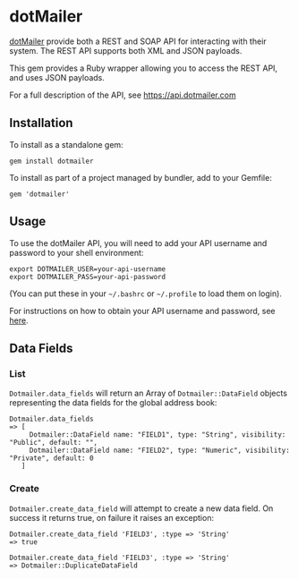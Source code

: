 dotMailer
=========

[dotMailer](http://www.dotmailer.co.uk/) provide both a REST and SOAP API for interacting with their system. The REST API supports both XML and JSON payloads.

This gem provides a Ruby wrapper allowing you to access the REST API, and uses JSON payloads.

For a full description of the API, see https://api.dotmailer.com

Installation
------------

To install as a standalone gem:

    gem install dotmailer

To install as part of a project managed by bundler, add to your Gemfile:

    gem 'dotmailer'

Usage
-----

To use the dotMailer API, you will need to add your API username and password to your shell environment:

    export DOTMAILER_USER=your-api-username
    export DOTMAILER_PASS=your-api-password

(You can put these in your `~/.bashrc` or `~/.profile` to load them on login).

For instructions on how to obtain your API username and password, see [here](http://www.dotmailer.co.uk/api/more_about_api/getting_started_with_the_api.aspx).

Data Fields
-----------

### List

`Dotmailer.data_fields` will return an Array of `Dotmailer::DataField` objects representing the data fields for the global address book:

    Dotmailer.data_fields
    => [
         Dotmailer::DataField name: "FIELD1", type: "String", visibility: "Public", default: "",
         Dotmailer::DataField name: "FIELD2", type: "Numeric", visibility: "Private", default: 0
       ]

### Create

`Dotmailer.create_data_field` will attempt to create a new data field. On success it returns true, on failure it raises an exception:

    Dotmailer.create_data_field 'FIELD3', :type => 'String'
    => true

    Dotmailer.create_data_field 'FIELD3', :type => 'String'
    => Dotmailer::DuplicateDataField
